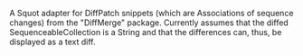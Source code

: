 A Squot adapter for DiffPatch snippets (which are Associations of sequence changes) from the "DiffMerge" package. Currently assumes that the diffed SequenceableCollection is a String and that the differences can, thus, be displayed as a text diff.